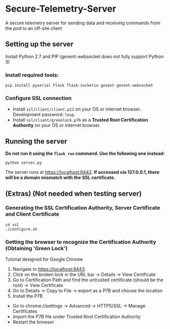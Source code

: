 # Secure-Telemetry-Server
A secure telemetry server for sending data and receiving commands from the pod to an off-site client

## Setting up the server
Install Python 2.7 and PIP (gevent-websocket does not fully support Python 3)

### Install required tools:
```
pip install pyserial Flask flask-socketio gevent gevent-websocket
```
### Configure SSL connection
- Install `ssl/client/client.p12` on your OS or internet browser. Development password: `loop`.
- Install `ssl/client/greenlock.p7b` as a **Trusted Root Certification Authority** on your OS or internet browser.

## Running the server
**Do not run it using the `flask run` command. Use the following one instead:**
```
python server.py
```
The server runs at <https://localhost:8443>.
**If accessed via 127.0.0.1, there will be a domain mismatch with the SSL certificate.**

## (Extras) (Not needed when testing server)
### Generating the SSL Certification Authority, Server Certificate and Client Certificate
```
cd ssl
./configure.sh
```
### Getting the browser to recognize the Certification Authority (Obtaining 'Green Lock')
Tutorial designed for Google Chrome

1. Navigate to <https://localhost:8443>.
2. Click on the broken lock in the URL bar -> Details -> View Certificate
3. Go to Certification Path and find the untrusted certificate (should be the root) -> View Certificate
4. Go to Details -> Copy to File -> export as a P7B and choose the location
5. Install the P7B
  * Go to chrome://settings -> Advanced -> HTTPS/SSL -> Manage Certificates
  * Import the P7B file under Trusted Root Certification Authority
  * Restart the browser
